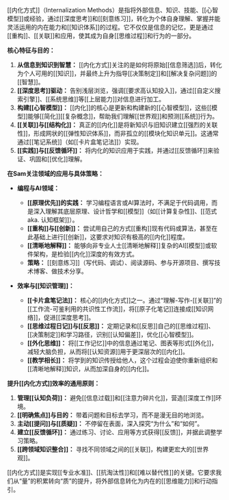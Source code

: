 [[内化方式]]（Internalization Methods）是指将外部信息、知识、技能、[[心智模型]]或经验，通过[[深度思考]]和[[刻意练习]]，转化为个体自身理解、掌握并能灵活运用的内在能力和[[知识体系]]的过程。它不仅仅是信息的记忆，更是通过[[重构]]、[[关联]]和应用，使其成为自身[[思维过程]]和行为的一部分。

**核心特征与目的：**

1.  **从信息到知识到智慧：** [[内化方式]]关注的是如何将原始[[信息筛选]]后，转化为个人可用的[[知识]]，并最终上升为指导[[决策制定]]和[[解决复杂问题]]的[[智慧]]。
2.  **[[深度思考]]驱动：** 告别浅层浏览，强调[[要求高认知投入]]，通过[[自定义搜索引擎]]、[[系统思维]]等[[上层能力]]对信息进行加工。
3.  **构建[[心智模型]]：** [[内化]]的核心是更新和构建新的[[心智模型]]，这些[[模型]]能够[[简化]][[复杂概念]]，帮助我们理解[[世界观]]和预测[[系统]]行为。
4.  **[[关联]]与[[结构化]]：** 真正的[[内化]]是将新知识与旧知识建立[[强烈的关联性]]，形成网状的[[弹性知识体系]]，而非孤立的[[模块化知识单元]]。这通常通过[[笔记系统]]（如[[卡片盒笔记法]]）实现。
5.  **[[实践]]与[[反馈循环]]：** 将内化的知识应用于实践，并通过[[反馈循环]]来验证、巩固和[[优化]]理解。

**在Sam关注领域的应用与具体策略：**

*   **编程与AI领域：**
    *   **[[原理优先]]的实践：** 学习编程语言或AI算法时，不满足于代码调用，而是深入理解其底层原理、设计哲学和[[模型]]（如[[计算复杂性]]、[[范式 aka. 认知框架]]）。
    *   **[[重构]]与[[创新]]：** 尝试用自己的方式[[重构]]现有代码或算法，甚至在此基础上进行[[创新]]，这要求对知识有极高的[[内化]]程度。
    *   **[[清晰地解释]]：** 能够向非专业人士[[清晰地解释]]复杂的AI[[模型]]或软件架构，是检验[[内化]]深度的有效方式。
    *   **策略：** [[刻意练习]]（写代码、调试）、阅读源码、参与开源项目、撰写技术博客、做技术分享。

*   **效率与[[知识管理]]：**
    *   **[[卡片盒笔记法]]：** 核心的[[内化方式]]之一。通过“理解-写作-[[关联]]”的[[工作流-可鉴利用的共识性工作流]]，将[[原子化笔记]]连接成[[知识网络]]，促进[[深度思考]]。
    *   **[[思维过程日记]]与[[反思]]：** 定期记录和[[反思]]自己的[[思维过程]]、[[决策制定]]和学习路径，识别[[认知偏差]]，优化[[心智模型]]。
    *   **[[外化思维]]：** 将[[工作记忆]]中的信息通过笔记、图表等形式[[外化]]，减轻大脑负担，从而将[[认知资源]]用于更深层次的[[内化]]。
    *   **[[教学相长]]：** 将学到的知识传授给他人，这个过程会迫使你重新组织和[[清晰地解释]]知识，从而加深自身的[[内化]]。

**提升[[内化方式]]效率的通用原则：**

1.  **管理[[认知负荷]]：** 避免[[信息过载]]和[[注意力碎片化]]，营造[[深度工作]]环境。
2.  **[[明确焦点]]与目的：** 带着问题和目标去学习，而不是漫无目的地浏览。
3.  **主动[[提问]]与[[质疑]]：** 不停留在表面，深入探究“为什么”和“如何”。
4.  **建立[[反馈循环]]：** 通过练习、讨论、应用等方式获得[[反馈]]，并据此调整学习策略。
5.  **[[跨领域知识整合]]：** 寻找不同领域之间的[[关联]]，构建更宏大的[[世界观]]。

[[内化方式]]是实现[[专业水准]]、[[抗淘汰性]]和[[难以替代性]]的关键。它要求我们从“量”的积累转向“质”的提升，将外部信息转化为内在的[[思维能力]]和行动指引。